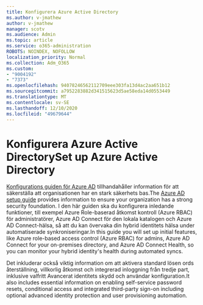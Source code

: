 ```yaml
---
title: Konfigurera Azure Active Directory
ms.author: v-jmathew
author: v-jmathew
manager: scotv
ms.audience: Admin
ms.topic: article
ms.service: o365-administration
ROBOTS: NOINDEX, NOFOLLOW
localization_priority: Normal
ms.collection: Adm_O365
ms.custom:
- "9004192"
- "7373"
ms.openlocfilehash: 94078246562112709eee303fa13d4ac2aa651b12
ms.sourcegitcommit: a7952283882d341515623d5ae58eda14d0553449
ms.translationtype: MT
ms.contentlocale: sv-SE
ms.lasthandoff: 12/10/2020
ms.locfileid: "49679644"
---
```

# <a name="set-up-azure-active-directory"></a><span data-ttu-id="71078-102">Konfigurera Azure Active Directory</span><span class="sxs-lookup"><span data-stu-id="71078-102">Set up Azure Active Directory</span></span>

<span data-ttu-id="71078-103">[Konfigurations guiden för Azure AD](https://go.microsoft.com/fwlink/?linkid=2134390) tillhandahåller information för att säkerställa att organisationen har en stark säkerhets bas.</span><span class="sxs-lookup"><span data-stu-id="71078-103">The [Azure AD setup guide](https://go.microsoft.com/fwlink/?linkid=2134390) provides information to ensure your organization has a strong security foundation.</span></span> <span data-ttu-id="71078-104">I den här guiden ska du konfigurera inledande funktioner, till exempel Azure Role-baserad åtkomst kontroll (Azure RBAC) för administratörer, Azure AD Connect för den lokala katalogen och Azure AD Connect-hälsa, så att du kan övervaka din hybrid identitets hälsa under automatiserade synkroniseringar.</span><span class="sxs-lookup"><span data-stu-id="71078-104">In this guide you will set up initial features, like Azure role-based access control (Azure RBAC) for admins, Azure AD Connect for your on-premises directory, and Azure AD Connect Health, so you can monitor your hybrid identity's health during automated syncs.</span></span>

<span data-ttu-id="71078-105">Det inkluderar också viktig information om att aktivera standard lösen ords återställning, villkorlig åtkomst och integrerad inloggning från tredje part, inklusive valfritt Avancerat identitets skydd och användar konfiguration.</span><span class="sxs-lookup"><span data-stu-id="71078-105">It also includes essential information on enabling self-service password resets, conditional access and integrated third-party sign-on including optional advanced identity protection and user provisioning automation.</span></span>
